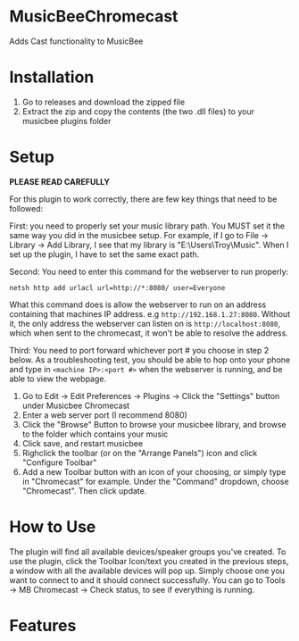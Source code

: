 # MusicBeeChromecast
Adds Cast functionality to MusicBee

# Installation

1. Go to releases and download the zipped file
2. Extract the zip and copy the contents (the two .dll files) to your musicbee plugins folder

# Setup
**PLEASE READ CAREFULLY**

For this plugin to work correctly, there are few key things that need to be followed:

First: you need to properly set your music library path. You MUST set it the same way you did in the musicbee setup. For example, if I go to File -> Library -> Add Library, I see that my library is "E:\Users\Troy\Music". When I set up the plugin, I have to set the same exact path.

Second: You need to enter this command for the webserver to run properly:

``netsh http add urlacl url=http://*:8080/ user=Everyone``

 What this command does is allow the webserver to run on an address containing that machines IP address. e.g ``http://192.168.1.27:8080``. Without it, the only address the webserver can listen on is ``http://localhost:8080``, which when sent to the chromecast, it won't be able to resolve the address.
 
Third: You need to port forward whichever port # you choose in step 2 below. As a troubleshooting test, you should be able to hop onto your phone and type in ``<machine IP>:<port #>`` when the webserver is running, and be able to view the webpage.

1. Go to Edit -> Edit Preferences -> Plugins -> Click the "Settings" button under Musicbee Chromecast
2. Enter a web server port (I recommend 8080)
3. Click the "Browse" Button to browse your musicbee library, and browse to the folder which contains your music
4. Click save, and restart musicbee
5. Righclick the toolbar (or on the "Arrange Panels") icon and click "Configure Toolbar"
6. Add a new Toolbar button with an icon of your choosing, or simply type in "Chromecast" for example. Under the "Command" dropdown, choose "Chromecast". Then click update.

# How to Use
The plugin will find all available devices/speaker groups you've created. To use the plugin, click the Toolbar Icon/text you created in the previous steps, a window with all the available devices will pop up. Simply choose one you want to connect to and it should connect successfully. You can go to Tools -> MB Chromecast -> Check status, to see if everything is running. 

# Features
